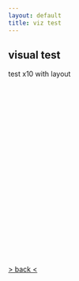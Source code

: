 ```yaml
---
layout: default
title: viz test
---
```


## visual test

test x10 with layout

<div id="p5-container" style="width: 350; height: 350; text-align:center;"> 
        <meta name="viewport" content="width=device-width, initial-scale=1.0">
        <script src="https://cdnjs.cloudflare.com/ajax/libs/p5.js/1.9.0/p5.min.js"></script>
    <script src="mySketch.js"></script>
</div>




[> back <](./)

